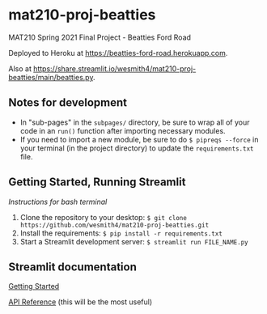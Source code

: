 # mat210-proj-beatties

MAT210 Spring 2021 Final Project - Beatties Ford Road

Deployed to Heroku at https://beatties-ford-road.herokuapp.com.

Also at https://share.streamlit.io/wesmith4/mat210-proj-beatties/main/beatties.py.

## Notes for development

- In "sub-pages" in the `subpages/` directory, be sure to wrap all of your code in an `run()` function after importing necessary modules.
- If you need to import a new module, be sure to do `$ pipreqs --force` in your terminal (in the project directory) to update the `requirements.txt` file.

## Getting Started, Running Streamlit

_Instructions for bash terminal_

1. Clone the repository to your desktop: `$ git clone https://github.com/wesmith4/mat210-proj-beatties.git`
2. Install the requirements: `$ pip install -r requirements.txt`
3. Start a Streamlit development server: `$ streamlit run FILE_NAME.py`

## Streamlit documentation

[Getting Started](https://docs.streamlit.io/en/stable/getting_started.html)

[API Reference](https://docs.streamlit.io/en/stable/api.html) (this will be the most useful)
